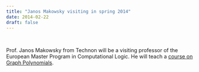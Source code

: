 ```yaml
---
title: "Janos Makowsky visiting in spring 2014"
date: 2014-02-22
draft: false
---
```

<p> </p>
<p>Prof. Janos Makowsky from Technon will be a visiting professor of the European Master Program in Computational Logic. He will teach a <a href="https://tiss.tuwien.ac.at/course/courseDetails.xhtml?windowId=daa&amp;courseNr=184762&amp;semester=2014S">course on Graph Polynomials</a>.</p>
<p> </p>
<div class="fix"><!----></div>
